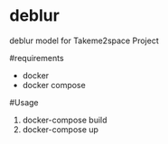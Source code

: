 # deblur
deblur model for Takeme2space Project

#requirements
- docker
- docker compose

#Usage
1. docker-compose build
2. docker-compose up
